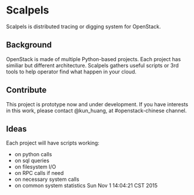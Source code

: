 # Scalpels
Scalpels is distributed tracing or digging system for OpenStack.

## Background
OpenStack is made of multiple Python-based projects. Each project has similiar but different architecture. Scalpels gathers useful scripts or 3rd tools to help operator find what happen in your cloud.

## Contribute
This project is prototype now and under development. If you have interests in this work, please contact @kun_huang, at #openstack-chinese channel.

## Ideas
Each project will have scripts working:

* on python calls
* on sql queries
* on filesystem I/O
* on RPC calls if need
* on necessary system calls
* on common system statistics
Sun Nov  1 14:04:21 CST 2015
